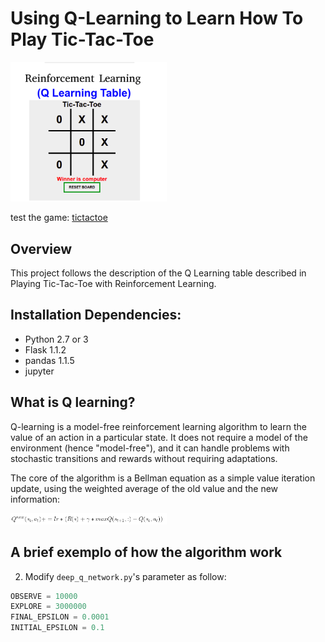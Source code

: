 # Using Q-Learning to Learn How To Play Tic-Tac-Toe

<img src="./images/tictactoe.png" width="250">

test the game: [tictactoe](https://tictactoereinforcementlearning.herokuapp.com/)

## Overview
This project follows the description of the Q Learning table described in Playing Tic-Tac-Toe with Reinforcement Learning.

## Installation Dependencies:
* Python 2.7 or 3
* Flask 1.1.2
* pandas 1.1.5
* jupyter 

## What is Q learning?
Q-learning is a model-free reinforcement learning algorithm to learn the value of an action in a particular state. It does not require a model of the environment (hence "model-free"), and it can handle problems with stochastic transitions and rewards without requiring adaptations.

The core of the algorithm is a Bellman equation as a simple value iteration update, using the weighted average of the old value and the new information:

<img src="./images/equation.png" width="250">


## A brief exemplo of how the algorithm work



2. Modify `deep_q_network.py`'s parameter as follow:
```python
OBSERVE = 10000
EXPLORE = 3000000
FINAL_EPSILON = 0.0001
INITIAL_EPSILON = 0.1
```

